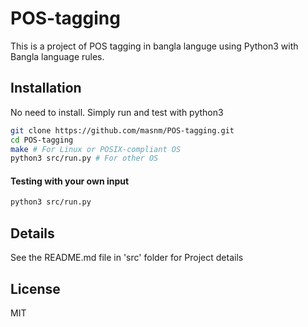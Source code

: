 # POS-tagging
This is a project of POS tagging in bangla languge using Python3 with Bangla language rules.
## Installation
No need to install. Simply run and test with python3
```sh
git clone https://github.com/masnm/POS-tagging.git
cd POS-tagging
make # For Linux or POSIX-compliant OS
python3 src/run.py # For other OS
```
#### Testing with your own input
```sh
python3 src/run.py
```
## Details
See the README.md file in 'src' folder for Project details

## License
MIT
